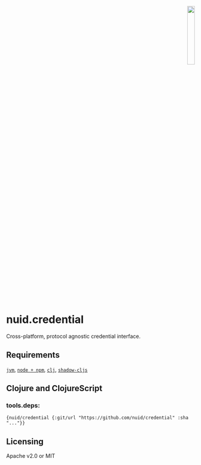 <p align="right"><a href="https://nuid.io"><img src="https://nuid.io/svg/logo.svg" width="20%"></a></p>

# nuid.credential

Cross-platform, protocol agnostic credential interface.

## Requirements

[`jvm`](https://www.java.com/en/download/), [`node + npm`](https://nodejs.org/en/download/), [`clj`](https://clojure.org/guides/getting_started), [`shadow-cljs`](https://shadow-cljs.github.io/docs/UsersGuide.html#_installation)

## Clojure and ClojureScript

### tools.deps:

`{nuid/credential {:git/url "https://github.com/nuid/credential" :sha "..."}}`

## Licensing

Apache v2.0 or MIT
